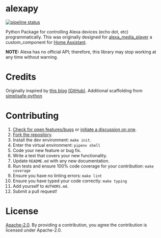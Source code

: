 # alexapy

[![pipeline status](https://gitlab.com/keatontaylor/alexapy/badges/master/pipeline.svg)](https://gitlab.com/keatontaylor/alexapy/commits/master)

Python Package for controlling Alexa devices (echo dot, etc) programmatically. This was originally designed for [alexa_media_player](https://github.com/custom-components/alexa_media_player) a custom_component for [Home Assistant](https://www.home-assistant.io/).

**NOTE:** Alexa has no official API; therefore, this library may stop
working at any time without warning.

# Credits
Originally inspired by [this blog](https://blog.loetzimmer.de/2017/10/amazon-alexa-hort-auf-die-shell-echo.html) [(GitHub)](https://github.com/thorsten-gehrig/alexa-remote-control).
Additional scaffolding from [simplisafe-python](https://github.com/bachya/simplisafe-python)

# Contributing

1.  [Check for open features/bugs](https://gitlab.com/keatontaylor/alexapy/issues)
  or [initiate a discussion on one](https://gitlab.com/keatontaylor/alexapy/issues/new).
2.  [Fork the repository](https://gitlab.com/keatontaylor/alexapy/forks/new).
3.  Install the dev environment: `make init`.
4.  Enter the virtual environment: `pipenv shell`
5.  Code your new feature or bug fix.
6.  Write a test that covers your new functionality.
7.  Update `README.md` with any new documentation.
8.  Run tests and ensure 100% code coverage for your contribution: `make coverage`
9.  Ensure you have no linting errors: `make lint`
10. Ensure you have typed your code correctly: `make typing`
11. Add yourself to `AUTHORS.md`.
12. Submit a pull request!

# License
[Apache-2.0](LICENSE). By providing a contribution, you agree the contribution is licensed under Apache-2.0.
